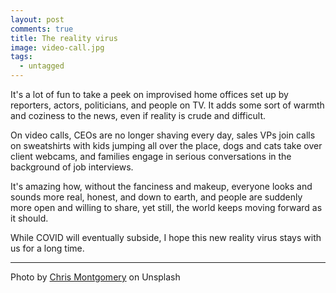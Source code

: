 ```yaml
---
layout: post
comments: true
title: The reality virus
image: video-call.jpg
tags:
  - untagged
---
```


It's a lot of fun to take a peek on improvised home offices set up by reporters, actors, politicians, and people on TV.  It adds some sort of warmth and coziness to the news, even if reality is crude and difficult.<!--more-->

On video calls, CEOs are no longer shaving every day, sales VPs join calls on sweatshirts with kids jumping all over the place, dogs and cats take over client webcams, and families engage in serious conversations in the background of job interviews.

It's amazing how, without the fanciness and makeup, everyone looks and sounds more real, honest, and down to earth, and people are suddenly more open and willing to share, yet still, the world keeps moving forward as it should.

While COVID will eventually subside, I hope this new reality virus stays with us for a long time.

---
Photo by [Chris Montgomery](https://unsplash.com/@cwmonty) on Unsplash